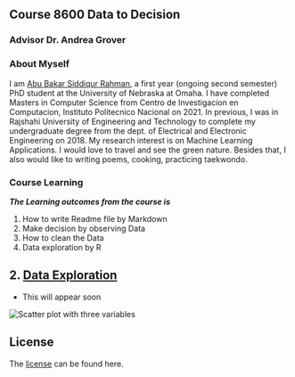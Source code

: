 ## Course 8600 Data to Decision
### Advisor Dr. Andrea Grover

### About Myself  

I am [Abu  Bakar Siddiqur Rahman](https://www.linkedin.com/in/abu-bakar-siddiqur-rahman-rocky-8a6787119/), a first year (ongoing second semester) PhD student at the University of Nebraska at Omaha. I have completed Masters in Computer Science from Centro de Investigacion en Computacion, Instituto Politecnico Nacional on 2021. In previous, I was in Rajshahi University of Engineering and Technology to complete my undergraduate degree from the dept. of Electrical and Electronic Engineering on 2018. My research interest is on Machine Learning Applications. I would love to travel and see the green nature. Besides that, I also would like to writing poems, cooking, practicing taekwondo.


### Course Learning        

**_The Learning outcomes from the course is_**

1. How to write Readme file by Markdown
2. Make decision by observing Data
3. How to clean the Data
4. Data exploration by R


## 2. [Data Exploration](https://github.com/121107/Data/blob/master/Data%20Exploration)
   * This will appear soon


   ![Scatter plot with three variables](https://drive.google.com/file/d/1Guzo85BhZ-QG3XqRtJvd2ZXpGElzm8Ue/view?usp=sharing)




## License
The [license](https://github.com/121107/Data/blob/master/License) can be found here.
